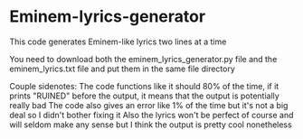 # Eminem-lyrics-generator
This code generates Eminem-like lyrics two lines at a time

You need to download both the eminem_lyrics_generator.py file and the eminem_lyrics.txt file and put them in the same file directory

Couple sidenotes:
The code functions like it should 80% of the time, if it prints "RUINED" before the output, it means that the output is potentially really bad
The code also gives an error like 1% of the time but it's not a big deal so I didn't bother fixing it
Also the lyrics won't be perfect of course and will seldom make any sense but I think the output is pretty cool nonetheless
